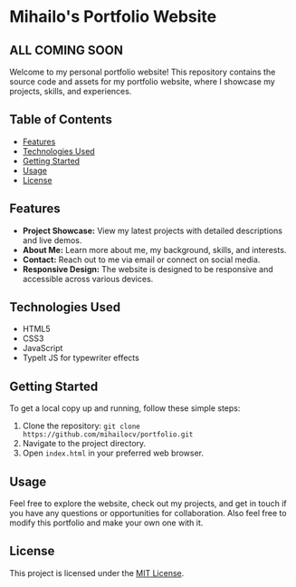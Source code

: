 # Mihailo's Portfolio Website
## ALL COMING SOON

Welcome to my personal portfolio website! This repository contains the source code and assets for my portfolio website, where I showcase my projects, skills, and experiences.

## Table of Contents

- [Features](#features)
- [Technologies Used](#technologies-used)
- [Getting Started](#getting-started)
- [Usage](#usage)
- [License](#license)

## Features

- **Project Showcase:** View my latest projects with detailed descriptions and live demos.
- **About Me:** Learn more about me, my background, skills, and interests.
- **Contact:** Reach out to me via email or connect on social media.
- **Responsive Design:** The website is designed to be responsive and accessible across various devices.

## Technologies Used

- HTML5
- CSS3
- JavaScript
- TypeIt JS for typewriter effects

## Getting Started

To get a local copy up and running, follow these simple steps:

1. Clone the repository: `git clone https://github.com/mihailocv/portfolio.git`
2. Navigate to the project directory.
3. Open `index.html` in your preferred web browser.

## Usage

Feel free to explore the website, check out my projects, and get in touch if you have any questions or opportunities for collaboration.
Also feel free to modify this portfolio and make your own one with it.

## License

This project is licensed under the [MIT License](LICENSE).

